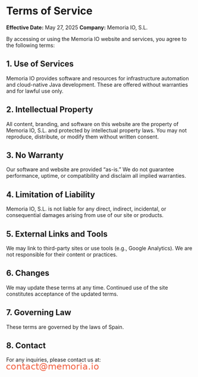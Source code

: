 # Terms of Service

**Effective Date:** May 27, 2025
**Company:** Memoria IO, S.L.

By accessing or using the Memoria IO website and services, you agree to the following terms:

## 1. Use of Services

Memoria IO provides software and resources for infrastructure automation and cloud-native Java development. These are offered without warranties and for lawful use only.

## 2. Intellectual Property

All content, branding, and software on this website are the property of Memoria IO, S.L. and protected by intellectual property laws. You may not reproduce, distribute, or modify them without written consent.

## 3. No Warranty

Our software and website are provided “as-is.” We do not guarantee performance, uptime, or compatibility and disclaim all implied warranties.

## 4. Limitation of Liability

Memoria IO, S.L. is not liable for any direct, indirect, incidental, or consequential damages arising from use of our site or products.

## 5. External Links and Tools

We may link to third-party sites or use tools (e.g., Google Analytics). We are not responsible for their content or practices.

## 6. Changes

We may update these terms at any time. Continued use of the site constitutes acceptance of the updated terms.

## 7. Governing Law

These terms are governed by the laws of Spain.

## 8. Contact

For any inquiries, please contact us at: ![](/src/assets/images/contact.png)
